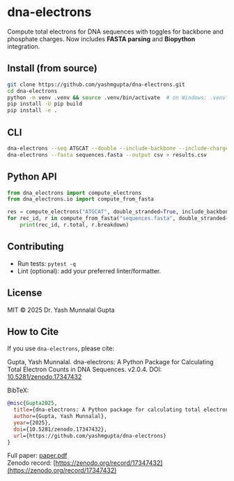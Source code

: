 # dna-electrons

Compute total electrons for DNA sequences with toggles for backbone and phosphate charges.
Now includes **FASTA parsing** and **Biopython** integration.


## Install (from source)

```bash
git clone https://github.com/yashmgupta/dna-electrons.git
cd dna-electrons
python -m venv .venv && source .venv/bin/activate  # on Windows: .venv\Scripts\activate
pip install -U pip build
pip install -e .
```

## CLI

```bash
dna-electrons --seq ATGCAT --double --include-backbone --include-charge
dna-electrons --fasta sequences.fasta --output csv > results.csv
```

## Python API

```python
from dna_electrons import compute_electrons
from dna_electrons.io import compute_from_fasta

res = compute_electrons("ATGCAT", double_stranded=True, include_backbone=True, include_phosphate_charge=True)
for rec_id, r in compute_from_fasta("sequences.fasta", double_stranded=True):
    print(rec_id, r.total, r.breakdown)
```

## Contributing

- Run tests: `pytest -q`
- Lint (optional): add your preferred linter/formatter.

## License

MIT © 2025 Dr. Yash Munnalal Gupta

## How to Cite

If you use `dna-electrons`, please cite:

Gupta, Yash Munnalal. dna-electrons: A Python Package for Calculating Total Electron Counts in DNA Sequences. v2.0.4. DOI: [10.5281/zenodo.17347432](https://doi.org/10.5281/zenodo.17347432)

BibTeX:
```bibtex
@misc{Gupta2025,
  title={dna-electrons: A Python package for calculating total electron counts in DNA sequences},
  author={Gupta, Yash Munnalal},
  year={2025},
  doi={10.5281/zenodo.17347432},
  url={https://github.com/yashmgupta/dna-electrons}
}
```
Full paper: [paper.pdf](/paper.pdf)  
Zenodo record: [https://zenodo.org/record/17347432](https://zenodo.org/record/17347432)
